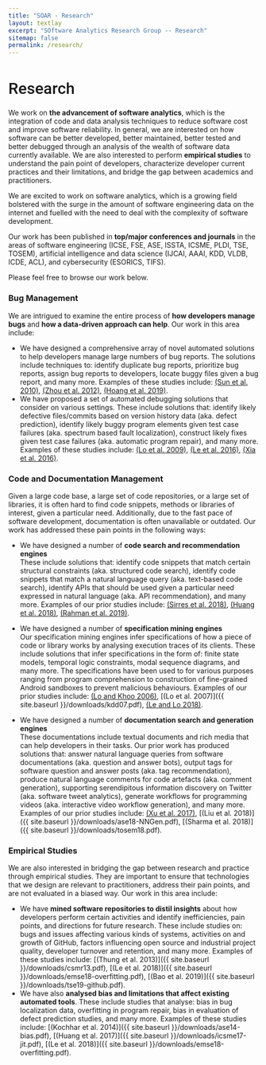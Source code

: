 ```yaml
---
title: "SOAR - Research"
layout: textlay
excerpt: "SOftware Analytics Research Group -- Research"
sitemap: false
permalink: /research/
---
```


<h1 style="font-family: 'Roboto', sans-serif; font-weight: 500; font-size: 32px;">Research</h1>

We work on **the advancement of software analytics**, which is the integration of code and data analysis techniques to reduce software cost and improve software reliability. In general, we are interested on how software can be better developed, better maintained, better tested and better debugged through an analysis of the wealth of software data currently available. We are also interested to perform **empirical studies** to understand the pain point of developers, characterize developer current practices and their limitations, and bridge the gap between academics and practitioners.

We are excited to work on software analytics, which is a growing field bolstered with the surge in the amount of software engineering data on the internet and fuelled with the need to deal with the complexity of software development.

Our work has been published in **top/major conferences and journals** in the areas of software engineering (ICSE, FSE, ASE, ISSTA, ICSME, PLDI, TSE, TOSEM), artificial intelligence and data science (IJCAI, AAAI, KDD, VLDB, ICDE, ACL), and cybersecurity (ESORICS, TIFS).

Please feel free to browse our work below.

###  Bug Management
We are intrigued to examine the entire process of **how developers manage bugs** and **how a data-driven approach can help**. Our work in this area include:
+ We have designed a comprehensive array of novel automated solutions to help developers manage large numbers of bug reports. The solutions include techniques to: identify duplicate bug reports, prioritize bug reports, assign bug reports to developers, locate buggy files given a bug report, and many more. Examples of these studies include: [(Sun et al. 2010)](https://ink.library.smu.edu.sg/cgi/viewcontent.cgi?article=4723&context=sis_research), [(Zhou et al. 2012)](https://ink.library.smu.edu.sg/cgi/viewcontent.cgi?article=2530&context=sis_research), [(Hoang et al. 2019)](https://ink.library.smu.edu.sg/cgi/viewcontent.cgi?article=5481&context=sis_research).
+ We have proposed a set of automated debugging solutions that consider on various settings. These include solutions that: identify likely defective files/commits based on version history data (aka. defect prediction), identify likely buggy program elements given test case failures (aka. spectrum based fault localization), construct likely fixes given test case failures (aka. automatic program repair), and many more. Examples of these studies include: [(Lo et al. 2009)](https://ink.library.smu.edu.sg/cgi/viewcontent.cgi?article=1458&context=sis_research), [(Le et al. 2016)](https://ink.library.smu.edu.sg/cgi/viewcontent.cgi?article=4732&context=sis_research), [(Xia et al. 2016)](https://ink.library.smu.edu.sg/cgi/viewcontent.cgi?article=4416&context=sis_research).

###  Code and Documentation Management
Given a large code base, a large set of code repositories, or a large set of libraries, it is often hard to find code snippets, methods or libraries of interest, given a particular need. Additionally, due to the fast pace of software development, documentation is often unavailable or outdated. Our work has addressed these pain points in the following ways:

+ We have designed a number of **code search and recommendation engines** <br> These include solutions that: identify code snippets that match certain structural constraints (aka. structured code search), identify code snippets that match a natural language query (aka. text-based code search), identify APIs that should be used given a particular need expressed in natural language (aka. API recommendation), and many more. Examples of our prior studies include: [(Sirres et al. 2018)](https://ink.library.smu.edu.sg/cgi/viewcontent.cgi?article=5132&context=sis_research), [(Huang et al. 2018)](https://ink.library.smu.edu.sg/cgi/viewcontent.cgi?article=5300&context=sis_research), [(Rahman et al. 2019)](https://ink.library.smu.edu.sg/cgi/viewcontent.cgi?article=5326&context=sis_research).

+ We have designed a number of **specification mining engines** <br>
Our specification mining engines infer specifications of how a piece of code or library works by analysing execution traces of its clients. These include solutions that infer specifications in the form of: finite state models, temporal logic constraints, modal sequence diagrams, and many more. The specifications have been used to for various purposes ranging from program comprehension to construction of fine-grained Android sandboxes to prevent malicious behaviours. Examples of our prior studies include: [(Lo and Khoo 2006)](https://ink.library.smu.edu.sg/cgi/viewcontent.cgi?article=1915&amp;context=sis_research), [(Lo et al. 2007)]({{ site.baseurl }}/downloads/kdd07.pdf), [(Le and Lo 2018)](https://ink.library.smu.edu.sg/cgi/viewcontent.cgi?article=5297&context=sis_research).

+ We have designed a number of **documentation search and generation engines** <br>
These documentations include textual documents and rich media that can help developers in their tasks. Our prior work has produced solutions that: answer natural language queries from software documentations (aka. question and answer bots), output tags for software question and answer posts (aka. tag recommendation), produce natural language comments for code artefacts (aka. comment generation), supporting serendipitous information discovery on Twitter (aka. software tweet analytics), generate workflows for programming videos (aka. interactive video workflow generation), and many more. Examples of our prior studies include: [(Xu et al. 2017)](https://ink.library.smu.edu.sg/cgi/viewcontent.cgi?article=4926&context=sis_research), [(Liu et al. 2018)]({{ site.baseurl }}/downloads/ase18-NNGen.pdf), [(Sharma et al. 2018)]({{ site.baseurl }}/downloads/tosem18.pdf).

### Empirical Studies
We are also interested in bridging the gap between research and practice through empirical studies. They are important to ensure that technologies that we design are relevant to practitioners, address their pain points, and are not evaluated in a biased way. Our work in this area include:
+ We have **mined software repositories to distil insights** about how developers perform certain activities and identify inefficiencies, pain points, and directions for future research. These include studies on: bugs and issues affecting various kinds of systems, activities on and growth of GitHub, factors influencing open source and industrial project quality, developer turnover and retention, and many more. Examples of these studies include: [(Thung et al. 2013)]({{ site.baseurl }}/downloads/csmr13.pdf), [(Le et al. 2018)]({{ site.baseurl }}/downloads/emse18-overfitting.pdf), [(Bao et al. 2019)]({{ site.baseurl }}/downloads/tse19-github.pdf).
+ We have also **analysed bias and limitations that affect existing automated tools**. These include studies that analyse: bias in bug localization data, overfitting in program repair, bias in evaluation of defect prediction studies, and many more. Examples of these studies include: [(Kochhar et al. 2014)]({{ site.baseurl }}/downloads/ase14-bias.pdf), [(Huang et al. 2017)]({{ site.baseurl }}/downloads/icsme17-jit.pdf), [(Le et al. 2018)]({{ site.baseurl }}/downloads/emse18-overfitting.pdf).

